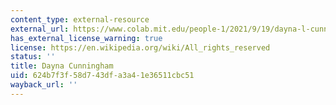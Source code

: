 ```yaml
---
content_type: external-resource
external_url: https://www.colab.mit.edu/people-1/2021/9/19/dayna-l-cunningham
has_external_license_warning: true
license: https://en.wikipedia.org/wiki/All_rights_reserved
status: ''
title: Dayna Cunningham
uid: 624b7f3f-58d7-43df-a3a4-1e36511cbc51
wayback_url: ''
---
```

